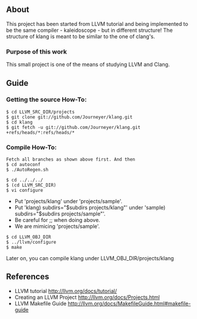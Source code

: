 
## About
This project has been started from LLVM tutorial and being implemented to be the same compiler - kaleidoscope - but in different structure!
The structure of klang is meant to be similar to the one of clang's.

### Purpose of this work
This small project is one of the means of studying LLVM and Clang.

## Guide
### Getting the source How-To:

```
$ cd LLVM_SRC_DIR/projects
$ git clone git://github.com/Journeyer/klang.git
$ cd klang
$ git fetch -u git://github.com/Journeyer/klang.git +refs/heads/*:refs/heads/*
```

### Compile How-To:

```
Fetch all branches as shown above first. And then
$ cd autoconf
$ ./AutoRegen.sh
```

```
$ cd ../../../
$ (cd LLVM_SRC_DIR)
$ vi configure
```
- Put 'projects/klang' under 'projects/sample'.
- Put 'klang)       subdirs="$subdirs projects/klang"' under 'sample)       subdirs="$subdirs projects/sample"'.
- Be careful for ;; when doing above.
- We are mimicing 'projects/sample'.

```
$ cd LLVM_OBJ_DIR
$ ../llvm/configure
$ make
```

Later on, you can compile klang under LLVM_OBJ_DIR/projects/klang


## References
- LLVM tutorial               http://llvm.org/docs/tutorial/
- Creating an LLVM Project    http://llvm.org/docs/Projects.html
- LLVM Makefile Guide         http://llvm.org/docs/MakefileGuide.html#makefile-guide

